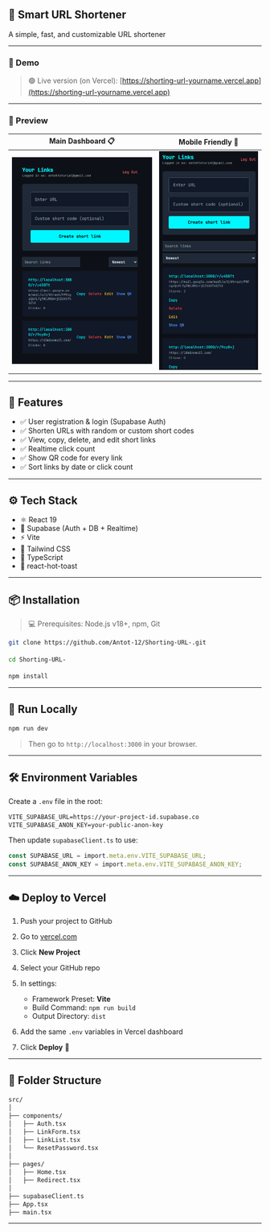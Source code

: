 ## 🔗 Smart URL Shortener

A simple, fast, and customizable URL shortener

---

### 🚀 Demo

> 🟢 Live version (on Vercel):
> [https://shorting-url-yourname.vercel.app](https://shorting-url-yourname.vercel.app)

---

### 📸 Preview

| Main Dashboard 📋                                    | Mobile Friendly 📱                                 |
| ---------------------------------------------------- | -------------------------------------------------- |
| ![Desktop View](./screenshots/dashboard-desktop.png) | ![Mobile View](./screenshots/dashboard-mobile.png) |

---

## 🧰 Features

* ✅ User registration & login (Supabase Auth)
* ✅ Shorten URLs with random or custom short codes
* ✅ View, copy, delete, and edit short links
* ✅ Realtime click count
* ✅ Show QR code for every link
* ✅ Sort links by date or click count

---

## ⚙️ Tech Stack

* ⚛️ React 19
* 🦄 Supabase (Auth + DB + Realtime)
* ⚡ Vite
* 💨 Tailwind CSS
* 🧩 TypeScript
* 🍞 react-hot-toast

---

## 📦 Installation

> 💻 Prerequisites: Node.js v18+, npm, Git

```bash
git clone https://github.com/Antot-12/Shorting-URL-.git

cd Shorting-URL-

npm install
```

---

## 🧪 Run Locally

```bash
npm run dev
```

> Then go to `http://localhost:3000` in your browser.

---

## 🛠️ Environment Variables

Create a `.env` file in the root:

```env
VITE_SUPABASE_URL=https://your-project-id.supabase.co
VITE_SUPABASE_ANON_KEY=your-public-anon-key
```

Then update `supabaseClient.ts` to use:

```ts
const SUPABASE_URL = import.meta.env.VITE_SUPABASE_URL;
const SUPABASE_ANON_KEY = import.meta.env.VITE_SUPABASE_ANON_KEY;
```

---

## ☁️ Deploy to Vercel

1. Push your project to GitHub
2. Go to [vercel.com](https://vercel.com)
3. Click **New Project**
4. Select your GitHub repo
5. In settings:

    * Framework Preset: **Vite**
    * Build Command: `npm run build`
    * Output Directory: `dist`
6. Add the same `.env` variables in Vercel dashboard
7. Click **Deploy** 🎉

---

## 📂 Folder Structure

```
src/
│
├── components/
│   ├── Auth.tsx
│   ├── LinkForm.tsx
│   ├── LinkList.tsx
│   └── ResetPassword.tsx
│
├── pages/
│   ├── Home.tsx
│   ├── Redirect.tsx
│
├── supabaseClient.ts
├── App.tsx
├── main.tsx
```

---
